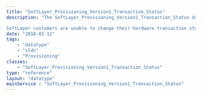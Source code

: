 ```yaml
---
title: "SoftLayer_Provisioning_Version1_Transaction_Status"
description: "The SoftLayer_Provisioning_Version1_Transaction_Status data type contains general information relating to a single SoftLayer hardware transaction status. 

SoftLayer customers are unable to change their hardware transaction status. "
date: "2018-02-12"
tags:
    - "datatype"
    - "sldn"
    - "Provisioning"
classes:
    - "SoftLayer_Provisioning_Version1_Transaction_Status"
type: "reference"
layout: "datatype"
mainService : "SoftLayer_Provisioning_Version1_Transaction_Status"
---
```

